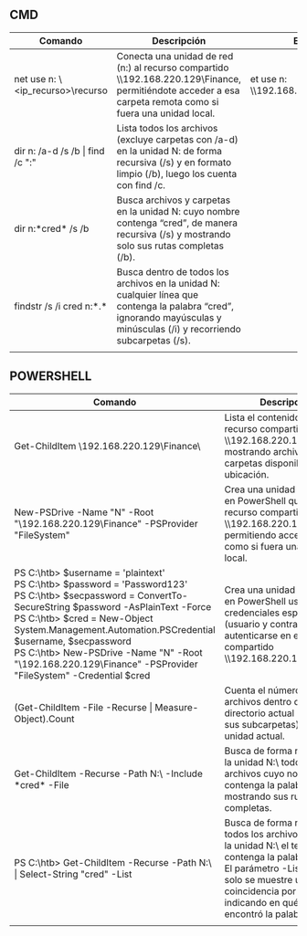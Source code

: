 
## CMD

| Comando                            | Descripción                                                                                                                                                               | Ejemplo                              |
| ---------------------------------- | ------------------------------------------------------------------------------------------------------------------------------------------------------------------------- | ------------------------------------ |
| net use n: \\\<ip_recurso>\recurso | Conecta una unidad de red (n:) al recurso compartido \\\192.168.220.129\Finance, permitiéndote acceder a esa carpeta remota como si fuera una unidad local.               | et use n: \\\192.168.220.129\Finance |
| dir n: /a-d /s /b \| find /c ":\"  | Lista todos los archivos (excluye carpetas con /a-d) en la unidad N: de forma recursiva (/s) y en formato limpio (/b), luego los cuenta con find /c.                      |                                      |
| dir n:\*cred* /s /b                | Busca archivos y carpetas en la unidad N: cuyo nombre contenga “cred”, de manera recursiva (/s) y mostrando solo sus rutas completas (/b).                                |                                      |
| findstr /s /i cred n:\*.*          | Busca dentro de todos los archivos en la unidad N: cualquier línea que contenga la palabra “cred”, ignorando mayúsculas y minúsculas (/i) y recorriendo subcarpetas (/s). |                                      |
|                                    |                                                                                                                                                                           |                                      |

## POWERSHELL
| Comando                                                                                                                                                                                                                                                                                                                                                                          | Descripción                                                                                                                                                                                                                                | Ejemplo |
| -------------------------------------------------------------------------------------------------------------------------------------------------------------------------------------------------------------------------------------------------------------------------------------------------------------------------------------------------------------------------------- | ------------------------------------------------------------------------------------------------------------------------------------------------------------------------------------------------------------------------------------------ | ------- |
| Get-ChildItem \\192.168.220.129\Finance\                                                                                                                                                                                                                                                                                                                                         | Lista el contenido del recurso compartido de red \\\192.168.220.129\Finance, mostrando archivos y carpetas disponibles en esa ubicación.                                                                                                   |         |
| New-PSDrive -Name "N" -Root "\\192.168.220.129\Finance" -PSProvider "FileSystem"                                                                                                                                                                                                                                                                                                 | Crea una unidad virtual N: en PowerShell que apunta al recurso compartido \\\192.168.220.129\Finance, permitiendo acceder a él como si fuera una unidad local.                                                                             |         |
| PS C:\htb> $username = 'plaintext'<br>PS C:\htb> $password = 'Password123'<br>PS C:\htb> $secpassword = ConvertTo-SecureString $password -AsPlainText -Force<br>PS C:\htb> $cred = New-Object System.Management.Automation.PSCredential $username, $secpassword<br>PS C:\htb> New-PSDrive -Name "N" -Root "\\192.168.220.129\Finance" -PSProvider "FileSystem" -Credential $cred | Crea una unidad de red N: en PowerShell usando credenciales específicas (usuario y contraseña) para autenticarse en el recurso compartido \\\192.168.220.129\Finance.                                                                      |         |
| (Get-ChildItem -File -Recurse \| Measure-Object).Count                                                                                                                                                                                                                                                                                                                           | Cuenta el número total de archivos dentro del directorio actual (y todas sus subcarpetas) en la unidad actual.                                                                                                                             |         |
| Get-ChildItem -Recurse -Path N:\ -Include \*cred* -File                                                                                                                                                                                                                                                                                                                          | Busca de forma recursiva en la unidad N:\ todos los archivos cuyo nombre contenga la palabra “cred”, mostrando sus rutas completas.                                                                                                        |         |
| PS C:\htb> Get-ChildItem -Recurse -Path N:\ \| Select-String "cred" -List                                                                                                                                                                                                                                                                                                        | Busca de forma recursiva en todos los archivos dentro de la unidad N:\ el texto que contenga la palabra “cred”. El parámetro -List hace que solo se muestre una coincidencia por archivo, indicando en qué archivo se encontró la palabra. |         |
|                                                                                                                                                                                                                                                                                                                                                                                  |                                                                                                                                                                                                                                            |         |
